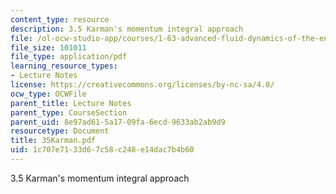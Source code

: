 ```yaml
---
content_type: resource
description: 3.5 Karman's momentum integral approach
file: /ol-ocw-studio-app/courses/1-63-advanced-fluid-dynamics-of-the-environment-fall-2002/1c707e7133d67c58c248e14dac7b4b60_35Karman.pdf
file_size: 101011
file_type: application/pdf
learning_resource_types:
- Lecture Notes
license: https://creativecommons.org/licenses/by-nc-sa/4.0/
ocw_type: OCWFile
parent_title: Lecture Notes
parent_type: CourseSection
parent_uid: 8e97ad61-5a17-09fa-6ecd-9633ab2ab9d9
resourcetype: Document
title: 35Karman.pdf
uid: 1c707e71-33d6-7c58-c248-e14dac7b4b60
---
```

3.5 Karman's momentum integral approach